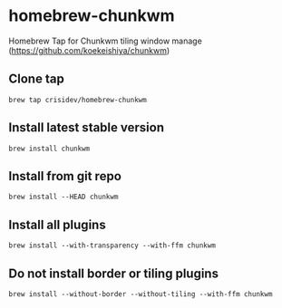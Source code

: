 # homebrew-chunkwm
Homebrew Tap for Chunkwm tiling window manage (https://github.com/koekeishiya/chunkwm)

## Clone tap
```
brew tap crisidev/homebrew-chunkwm
```

## Install latest stable version
```
brew install chunkwm
```

## Install from git repo
```
brew install --HEAD chunkwm
```

## Install all plugins
```
brew install --with-transparency --with-ffm chunkwm
```

## Do not install border or tiling plugins
```
brew install --without-border --without-tiling --with-ffm chunkwm
```
